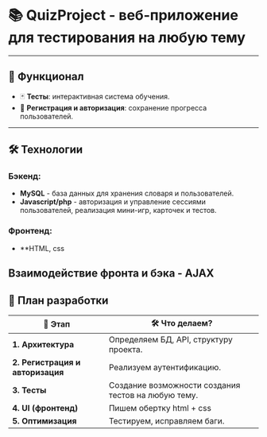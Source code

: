 # 📚 QuizProject - веб-приложение для тестирования на любую тему

---

## 🎯 Функционал
- 🃏 **Тесты**: интерактивная система обучения.
- 🔐 **Регистрация и авторизация**: сохранение прогресса пользователей.
---

## 🛠️ Технологии
### **Бэкенд:**
- **MySQL** - база данных для хранения словаря и пользователей.
- **Javascript/php** - авторизация и управление сессиями пользователей, реализация мини-игр, карточек и тестов.
### **Фронтенд:**
- **HTML, css


Взаимодействие фронта и бэка - AJAX
---

## 📅 План разработки

| 📅 Этап | 🛠️ Что делаем? |
|------|----------------------|
| **1. Архитектура** | Определяем БД, API, структуру проекта. |
| **2. Регистрация и авторизация** | Реализуем аутентификацию. |
| **3. Тесты** | Создание возможности создания тестов на любую тему. |
| **4. UI (фронтенд)**|  Пишем обертку html + css|
| **5. Оптимизация** | Тестируем, исправляем баги. |
